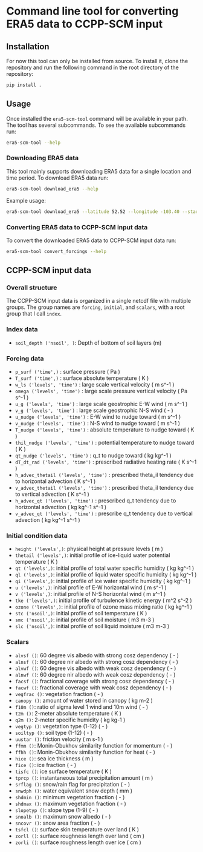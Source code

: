 # Command line tool for converting ERA5 data to CCPP-SCM input

## Installation
For now this tool can only be installed from source. To install it, clone the repository and run the following command in the root directory of the repository:

```bash
pip install .
```

## Usage
Once installed the `era5-scm-tool` command will be available in your path. The tool has several subcommands. To see the available subcommands run:

```bash
era5-scm-tool --help
```

### Downloading ERA5 data
This tool mainly supports downloading ERA5 data for a single location and time period. To download ERA5 data run:

```bash
era5-scm-tool download_era5 --help
```

Example usage:

```bash
era5-scm-tool download_era5 --latitude 52.52 --longitude -103.40 --start-date 2019-01-01 --end-date 2019-01-02 --output-file era5_data.nc
```

### Converting ERA5 data to CCPP-SCM input data
To convert the downloaded ERA5 data to CCPP-SCM input data run:

```bash
era5-scm-tool convert_forcings --help
```

## CCPP-SCM input data

### Overall structure
The CCPP-SCM input data is organized in a single netcdf file with multiple groups.
The group names are `forcing`, `initial`, and `scalars`, with a root group that I call `index`.

### Index data

- `soil_depth ('nsoil', )`: Depth of bottom of soil layers (m)

### Forcing data

- `p_surf ('time',)` :  surface pressure ( Pa )
- `T_surf ('time',)` :  surface absolute temperature ( K )
- `w_ls ('levels', 'time')` :  large scale vertical velocity ( m s^-1 )
- `omega ('levels', 'time')` :  large scale pressure vertical velocity ( Pa s^-1 )
- `u_g ('levels', 'time')` :  large scale geostrophic E-W wind ( m s^-1 )
- `v_g ('levels', 'time')` :  large scale geostrophic N-S wind ( - )
- `u_nudge ('levels', 'time')` :  E-W wind to nudge toward ( m s^-1 )
- `v_nudge ('levels', 'time')` :  N-S wind to nudge toward ( m s^-1 )
- `T_nudge ('levels', 'time')` :  absolute temperature to nudge toward ( K )
- `thil_nudge ('levels', 'time')` :  potential temperature to nudge toward ( K )
- `qt_nudge ('levels', 'time')` :  q_t to nudge toward ( kg kg^-1 )
- `dT_dt_rad ('levels', 'time')` :  prescribed radiative heating rate ( K s^-1 )
- `h_advec_thetail ('levels', 'time')` :  prescribed theta_il tendency due to horizontal advection ( K s^-1 )
- `v_advec_thetail ('levels', 'time')` :  prescribed theta_il tendency due to vertical advection ( K s^-1 )
- `h_advec_qt ('levels', 'time')` :  prescribed q_t tendency due to horizontal advection ( kg kg^-1 s^-1 )
- `v_advec_qt ('levels', 'time')` :  prescribe q_t tendency due to vertical advection ( kg kg^-1 s^-1 )

### Initial condition data

- ` height ('levels',) `:  physical height at pressure levels ( m )
- ` thetail ('levels',) `:  initial profile of ice-liquid water potential temperature ( K )
- ` qt ('levels',) `:  initial profile of total water specific humidity ( kg kg^-1 )
- ` ql ('levels',) `:  initial profile of liquid water specific humidity ( kg kg^-1 )
- ` qi ('levels',) `:  initial profile of ice water specific humidity ( kg kg^-1 )
- ` u ('levels',) `:  initial profile of E-W horizontal wind ( m s^-1 )
- ` v ('levels',) `:  initial profile of N-S horizontal wind ( m s^-1 )
- ` tke ('levels',) `:  initial profile of turbulence kinetic energy ( m^2 s^-2 )
- ` ozone ('levels',) `:  initial profile of ozone mass mixing ratio ( kg kg^-1 )
- ` stc ('nsoil',) `:  initial profile of soil temperature ( K )
- ` smc ('nsoil',) `:  initial profile of soil moisture ( m3 m-3 )
- ` slc ('nsoil',) `:  initial profile of soil liquid moisture ( m3 m-3 )

### Scalars 

- ` alvsf () `:  60 degree vis albedo with strong cosz dependency ( - )
- ` alnsf () `:  60 degree nir albedo with strong cosz dependency ( - )
- ` alvwf () `:  60 degree vis albedo with weak cosz dependency ( - )
- ` alnwf () `:  60 degree nir albedo with weak cosz dependency ( - )
- ` facsf () `:  fractional coverage with strong cosz dependency ( - )
- ` facwf () `:  fractional coverage with weak cosz dependency ( - )
- ` vegfrac () `:  vegetation fraction ( - )
- ` canopy () `:  amount of water stored in canopy ( kg m-2 )
- ` f10m () `:  ratio of sigma level 1 wind and 10m wind ( - )
- ` t2m () `:  2-meter absolute temperature ( K )
- ` q2m () `:  2-meter specific humidity ( kg kg-1 )
- ` vegtyp () `:  vegetation type (1-12) ( - )
- ` soiltyp () `:  soil type (1-12) ( - )
- ` uustar () `:  friction velocity ( m s-1 )
- ` ffmm () `:  Monin-Obukhov similarity function for momentum ( - )
- ` ffhh () `:  Monin-Obukhov similarity function for heat ( - )
- ` hice () `:  sea ice thickness ( m )
- ` fice () `:  ice fraction ( - )
- ` tisfc () `:  ice surface temperature ( K )
- ` tprcp () `:  instantaneous total precipitation amount ( m )
- ` srflag () `:  snow/rain flag for precipitation ( - )
- ` snwdph () `:  water equivalent snow depth ( mm )
- ` shdmin () `:  minimum vegetation fraction ( - )
- ` shdmax () `:  maximum vegetation fraction ( - )
- ` slopetyp () `:  slope type (1-9) ( - )
- ` snoalb () `:  maximum snow albedo ( - )
- ` sncovr () `:  snow area fraction ( - )
- ` tsfcl () `:  surface skin temperature over land ( K )
- ` zorll () `:  surface roughness length over land ( cm )
- ` zorli () `:  surface roughness length over ice ( cm )
